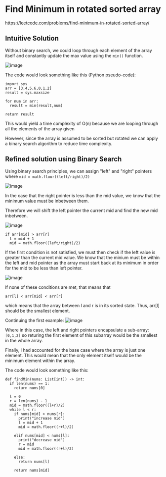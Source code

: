 # Find Minimum in rotated sorted array
https://leetcode.com/problems/find-minimum-in-rotated-sorted-array/

## Intuitive Solution

Without binary search, we could loop through each element of the array itself and constantly update the max value 
using the ```min()``` function.

![image](https://github.com/mike-jshen/leetcode/assets/68671792/f090eb3f-3d93-4694-973a-85754da001fa)

The code would look something like this (Python pseudo-code):

```
import sys
arr = [3,4,5,6,0,1,2]
result = sys.maxsize

for num in arr:
  result = min(result,num)

return result
```
This would yield a time complexity of O(n) because we are looping through all the elements of the array given

However, since the array is assumed to be sorted but rotated we can apply a binary search algorithm to reduce 
time complexity.

## Refined solution using Binary Search

Using binary search principles, we can assign "left" and "right" pointers where ```mid = math.floor((left/right)/2)```

![image](https://github.com/mike-jshen/leetcode/assets/68671792/89bf3644-66ee-4ec6-a02c-24618429d885)

In the case that the right pointer is less than the mid value, we know that the minimum value must be inbetween them.

Therefore we will shift the left pointer the current mid and find the new mid inbetween.

![image](https://github.com/mike-jshen/leetcode/assets/68671792/4fe6e74c-a5a4-46a9-8e17-04e98116a5d5)

```
if arr[mid] > arr[r]
  l = mid + 1
  mid = math.floor((left/right)/2)
```
If the first condition is not satisfied, we must then check if the left value is greater than the current mid value.
We know that the minium must be within the left and mid pointer as the array must start back at its minimum in order for the mid to be less than left pointer.

![image](https://github.com/mike-jshen/leetcode/assets/68671792/3bcbf90c-232f-41cb-a2e0-903919b600fb)

If none of these conditions are met, that means that

```
arr[l] < arr[mid] < arr[r]
```
which means that the array between l and r is in its sorted state. Thus, arr[l] should be the smallest element.

Continuing the first example:
![image](https://github.com/mike-jshen/leetcode/assets/68671792/0da73230-8c6e-4e36-b16a-f7c4e8c86cd4)

Where in this case, the left and right pointers encapsulate a sub-array: ```[0,1,2]``` so returing the first element of this subarray would be the smallest in the whole array.

Finally, I had accounted for the base case where the array is just one element. This would mean that the only element itself would be the minimum element within the array.

The code would look something like this:

```
def findMin(nums: List[int]) -> int:
  if len(nums) == 1:
    return nums[0]

  l = 0
  r = len(nums) - 1
  mid = math.floor((l+r)/2)
  while l < r:
    if nums[mid] > nums[r]:
      print("increase mid")
      l = mid + 1
      mid = math.floor((r+l)/2)

    elif nums[mid] < nums[l]:
      print("decrease mid")
      r = mid
      mid = math.floor((r+l)/2)
            
    else:
      return nums[l]
    
    return nums[mid]
```
